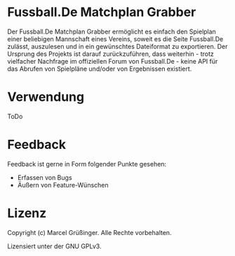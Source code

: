 # Fussball.De Matchplan Grabber

Der Fussball.De Matchplan Grabber ermöglicht es einfach den Spielplan einer beliebigen Mannschaft eines Vereins, soweit es die Seite Fussball.De zulässt, auszulesen und in ein gewünschtes Dateiformat zu exportieren. Der Ursprung des Projekts ist darauf zurückzuführen, dass weiterhin - trotz vielfacher Nachfrage im offiziellen Forum von Fussball.De - keine API für das Abrufen von Spielpläne und/oder von Ergebnissen existiert.

# Verwendung

ToDo

# Feedback

Feedback ist gerne in Form folgender Punkte gesehen:

- Erfassen von Bugs
- Äußern von Feature-Wünschen

# Lizenz

Copyright (c) Marcel Grüßinger. Alle Rechte vorbehalten.

Lizensiert unter der GNU GPLv3.
